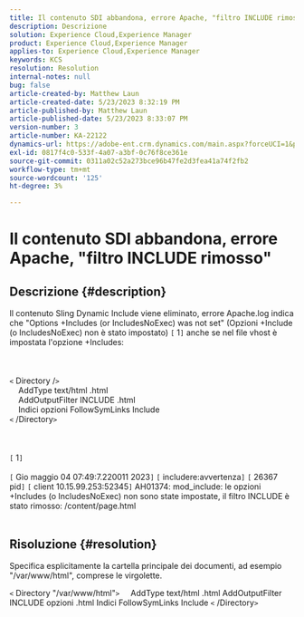 ```yaml
---
title: Il contenuto SDI abbandona, errore Apache, "filtro INCLUDE rimosso"
description: Descrizione
solution: Experience Cloud,Experience Manager
product: Experience Cloud,Experience Manager
applies-to: Experience Cloud,Experience Manager
keywords: KCS
resolution: Resolution
internal-notes: null
bug: false
article-created-by: Matthew Laun
article-created-date: 5/23/2023 8:32:19 PM
article-published-by: Matthew Laun
article-published-date: 5/23/2023 8:33:07 PM
version-number: 3
article-number: KA-22122
dynamics-url: https://adobe-ent.crm.dynamics.com/main.aspx?forceUCI=1&pagetype=entityrecord&etn=knowledgearticle&id=72bd3ce5-a8f9-ed11-8849-6045bd0065b6
exl-id: 0817f4c0-533f-4a07-a3bf-0c76f8ce361e
source-git-commit: 0311a02c52a273bce96b47fe2d3fea41a74f2fb2
workflow-type: tm+mt
source-wordcount: '125'
ht-degree: 3%

---
```


# Il contenuto SDI abbandona, errore Apache, &quot;filtro INCLUDE rimosso&quot;

## Descrizione {#description}

Il contenuto Sling Dynamic Include viene eliminato, errore Apache.log indica che &quot;Options +Includes (or IncludesNoExec) was not set&quot; (Opzioni +Include (o IncludesNoExec) non è stato impostato) `[` 1`]`  anche se nel file vhost è impostata l&#39;opzione +Includes:<br><br> <br><br>`<` Directory /`>`
<br>    AddType text/html .html
<br>    AddOutputFilter INCLUDE .html
<br>    Indici opzioni FollowSymLinks Include
<br>`<` /Directory`>` <br><br> <br><br>`[` 1`]` <br><br>`[` Gio maggio 04 07:49:7.220011 2023`]`  `[` includere:avvertenza`]`  `[` 26367 pid`]`  `[` client 10.15.99.253:52345`]`  AH01374: mod_include: le opzioni +Includes (o IncludesNoExec) non sono state impostate, il filtro INCLUDE è stato rimosso: /content/page.html
<br> 

## Risoluzione {#resolution}


Specifica esplicitamente la cartella principale dei documenti, ad esempio &quot;/var/www/html&quot;, comprese le virgolette.

`<` Directory &quot;/var/www/html&quot;`>`
    AddType text/html .html AddOutputFilter INCLUDE opzioni .html Indici FollowSymLinks Include
`<` /Directory`>`
